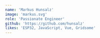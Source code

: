 ```yaml
---
name: 'Markus Hunsalz'
image: 'markus.svg'
role: 'Passionate Engineer'
github: 'https://github.com/hunsalz'
likes: 'ESP32, JavaScript, Vue, Gridsome'
---
```

